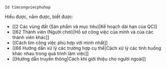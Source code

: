 ```button
Id timcongviecphuhop
```
Hiểu được, nắm được, biết được:
- [[2 Các vùng đất (Sản phẩm và mục tiêu)|Kế hoạch dài hạn của QC]]
- [[62 Thành viên (Người chơi)|Hồ sơ công việc của mình và của các thành viên khác]]
- [[Cách tìm công việc phù hợp với mình nhất]]
- [[66 Hướng dẫn xử lý các trường hợp cụ thể|Cách xử lý các tình huống khác nhau trong quá trình làm việc]]
- [[Hướng dẫn truyền thông|Cách khi giới thiệu cho người ngoài]]